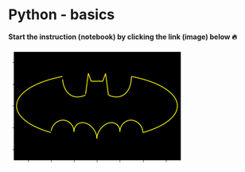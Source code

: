 # Python - basics
__Start the instruction (notebook) by clicking the link (image) below 🔥__

[![title](_resources/bat.png)](https://colab.research.google.com/drive/1wARWB82QADklUGJbBAPvmj9uGGq4aM85?usp=sharing)
